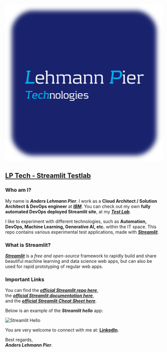 ![LP Tech - Streamlit Testlab](/static/lp-tech.png)  

## [LP Tech - Streamlit Testlab](https://streamlit.pier.dk) 
### Who am I?
My name is ***Anders Lehmann Pier***. I work as a **Cloud Architect / Solution Architect & DevOps engineer** at ***[IBM](https://ibm.com)***. You can check out my own **fully automated DevOps deployed Streamlit site**, at my ***[Test Lab](https://streamlit.pier.dk)***.

I like to experiment with different technologies, such as **Automation, DevOps, Machine Learning, Generative AI, etc.** within the IT space.
This repo contains various experimental test applications, made with ***[Streamlit](https://streamlit.io/)***.

### What is Streamlit?
***[Streamlit](https://streamlit.io/)*** is a *free and open-source* framework to rapidly build and share beautiful machine learning and data science web apps, but can also be used for rapid prototyping of regular web apps.

### Important Links
You can find the ***[official Streamlit repo here](https://github.com/streamlit/streamlit)***,  
the ***[official Streamlit documentation here](https://docs.streamlit.io)***,  
and the ***[official Streamlit Cheat Sheet here](https://docs.streamlit.io/library/cheatsheet)***.  

Below is an example of the ***Streamlit hello*** app:  

<img src="https://user-images.githubusercontent.com/7164864/217936487-1017784e-68ec-4e0d-a7f6-6b97525ddf88.gif" alt="Streamlit Hello" width=500 href="none"></img>

You are very welcome to connect with me at: **[LinkedIn](https://www.linkedin.com/in/anderspier/)**.

Best regards,  
***Anders Lehmann Pier***.
